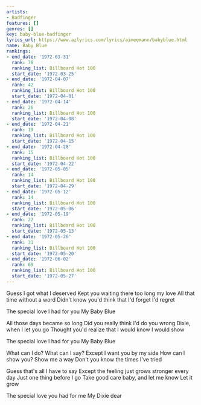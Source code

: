 ```yaml
---
artists:
- Badfinger
features: []
genres: []
key: baby-blue-badfinger
lyrics_url: https://www.azlyrics.com/lyrics/aimeemann/babyblue.html
name: Baby Blue
rankings:
- end_date: '1972-03-31'
  rank: 78
  ranking_list: Billboard Hot 100
  start_date: '1972-03-25'
- end_date: '1972-04-07'
  rank: 42
  ranking_list: Billboard Hot 100
  start_date: '1972-04-01'
- end_date: '1972-04-14'
  rank: 26
  ranking_list: Billboard Hot 100
  start_date: '1972-04-08'
- end_date: '1972-04-21'
  rank: 19
  ranking_list: Billboard Hot 100
  start_date: '1972-04-15'
- end_date: '1972-04-28'
  rank: 15
  ranking_list: Billboard Hot 100
  start_date: '1972-04-22'
- end_date: '1972-05-05'
  rank: 14
  ranking_list: Billboard Hot 100
  start_date: '1972-04-29'
- end_date: '1972-05-12'
  rank: 14
  ranking_list: Billboard Hot 100
  start_date: '1972-05-06'
- end_date: '1972-05-19'
  rank: 22
  ranking_list: Billboard Hot 100
  start_date: '1972-05-13'
- end_date: '1972-05-26'
  rank: 31
  ranking_list: Billboard Hot 100
  start_date: '1972-05-20'
- end_date: '1972-06-02'
  rank: 69
  ranking_list: Billboard Hot 100
  start_date: '1972-05-27'
---
```


Guess I got what I deserved
Kept you waiting there too long my love 
All that time without a word 
Didn't know you'd think that I'd forget
I'd regret

The special love I had for you
My Baby Blue

All those days became so long
Did you really think I'd do you wrong
Dixie, when I let you go
Thought you'd realize that I would know
I would show

The special love I had for you
My Baby Blue

What can I do?
What can I say?
Except I want you by my side
How can I show you?
Show me a way 
Don't you know the times I've tried

Guess that's all I have to say
Except the feeling just grows stronger every day
Just one thing before I go
Take good care baby, and let me know
Let it grow

The special love you had for me
My Dixie dear



